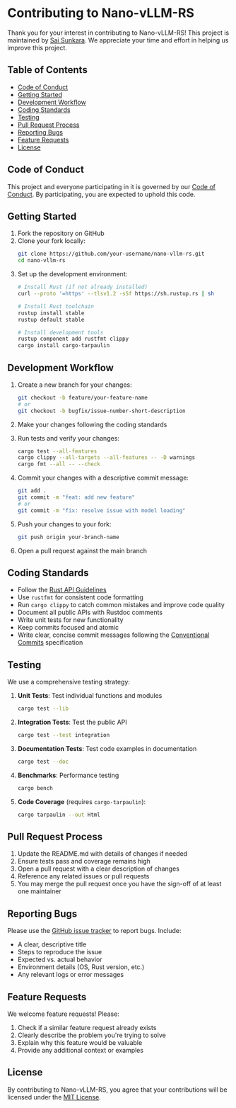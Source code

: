 # Contributing to Nano-vLLM-RS

Thank you for your interest in contributing to Nano-vLLM-RS! This project is maintained by [Sai Sunkara](https://github.com/ssvgopal). We appreciate your time and effort in helping us improve this project.

## Table of Contents

- [Code of Conduct](#code-of-conduct)
- [Getting Started](#getting-started)
- [Development Workflow](#development-workflow)
- [Coding Standards](#coding-standards)
- [Testing](#testing)
- [Pull Request Process](#pull-request-process)
- [Reporting Bugs](#reporting-bugs)
- [Feature Requests](#feature-requests)
- [License](#license)

## Code of Conduct

This project and everyone participating in it is governed by our [Code of Conduct](CODE_OF_CONDUCT.md). By participating, you are expected to uphold this code.

## Getting Started

1. Fork the repository on GitHub
2. Clone your fork locally:
   ```bash
   git clone https://github.com/your-username/nano-vllm-rs.git
   cd nano-vllm-rs
   ```
3. Set up the development environment:
   ```bash
   # Install Rust (if not already installed)
   curl --proto '=https' --tlsv1.2 -sSf https://sh.rustup.rs | sh
   
   # Install Rust toolchain
   rustup install stable
   rustup default stable
   
   # Install development tools
   rustup component add rustfmt clippy
   cargo install cargo-tarpaulin
   ```

## Development Workflow

1. Create a new branch for your changes:
   ```bash
   git checkout -b feature/your-feature-name
   # or
   git checkout -b bugfix/issue-number-short-description
   ```

2. Make your changes following the coding standards

3. Run tests and verify your changes:
   ```bash
   cargo test --all-features
   cargo clippy --all-targets --all-features -- -D warnings
   cargo fmt --all -- --check
   ```

4. Commit your changes with a descriptive commit message:
   ```bash
   git add .
   git commit -m "feat: add new feature"
   # or
   git commit -m "fix: resolve issue with model loading"
   ```

5. Push your changes to your fork:
   ```bash
   git push origin your-branch-name
   ```

6. Open a pull request against the main branch

## Coding Standards

- Follow the [Rust API Guidelines](https://rust-lang.github.io/api-guidelines/)
- Use `rustfmt` for consistent code formatting
- Run `cargo clippy` to catch common mistakes and improve code quality
- Document all public APIs with Rustdoc comments
- Write unit tests for new functionality
- Keep commits focused and atomic
- Write clear, concise commit messages following the [Conventional Commits](https://www.conventionalcommits.org/) specification

## Testing

We use a comprehensive testing strategy:

1. **Unit Tests**: Test individual functions and modules
   ```bash
   cargo test --lib
   ```

2. **Integration Tests**: Test the public API
   ```bash
   cargo test --test integration
   ```

3. **Documentation Tests**: Test code examples in documentation
   ```bash
   cargo test --doc
   ```

4. **Benchmarks**: Performance testing
   ```bash
   cargo bench
   ```

5. **Code Coverage** (requires `cargo-tarpaulin`):
   ```bash
   cargo tarpaulin --out Html
   ```

## Pull Request Process

1. Update the README.md with details of changes if needed
2. Ensure tests pass and coverage remains high
3. Open a pull request with a clear description of changes
4. Reference any related issues or pull requests
5. You may merge the pull request once you have the sign-off of at least one maintainer

## Reporting Bugs

Please use the [GitHub issue tracker](https://github.com/ssvgopal/nano-vllm-rs/issues) to report bugs. Include:

- A clear, descriptive title
- Steps to reproduce the issue
- Expected vs. actual behavior
- Environment details (OS, Rust version, etc.)
- Any relevant logs or error messages

## Feature Requests

We welcome feature requests! Please:

1. Check if a similar feature request already exists
2. Clearly describe the problem you're trying to solve
3. Explain why this feature would be valuable
4. Provide any additional context or examples

## License

By contributing to Nano-vLLM-RS, you agree that your contributions will be licensed under the [MIT License](LICENSE).
